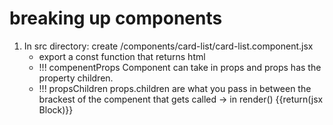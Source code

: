 # breaking up components
1. In src directory: create /components/card-list/card-list.component.jsx
   * export a const function that returns html
   * !!! compenentProps Component can take in props and props has the property children.
   * !!! propsChildren props.children are what you pass in between the brackest of the compenent that gets called -> in render() {{return(jsx Block)}}
